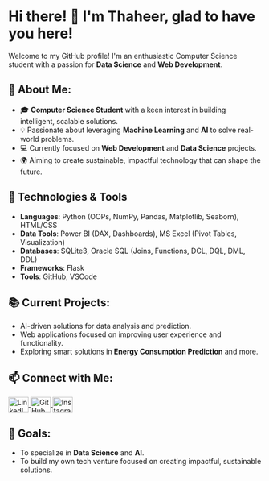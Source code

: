 
# Hi there! 👋 I'm Thaheer, glad to have you here!


Welcome to my GitHub profile! I'm an enthusiastic Computer Science student with a passion for **Data Science**  and **Web Development**.

## 🌟 About Me:
- 🎓 **Computer Science Student** with a keen interest in building intelligent, scalable solutions.
- 💡 Passionate about leveraging **Machine Learning** and **AI** to solve real-world problems.
- 💻 Currently focused on **Web Development** and **Data Science** projects.
- 🌍 Aiming to create sustainable, impactful technology that can shape the future.

## 🔧 Technologies & Tools  
- **Languages**: Python (OOPs, NumPy, Pandas, Matplotlib, Seaborn), HTML/CSS  
- **Data Tools**: Power BI (DAX, Dashboards), MS Excel (Pivot Tables, Visualization)  
- **Databases**: SQLite3, Oracle SQL (Joins, Functions, DCL, DQL, DML, DDL)  
- **Frameworks**: Flask  
- **Tools**: GitHub, VSCode  

## 📚 Current Projects:
- AI-driven solutions for data analysis and prediction.
- Web applications focused on improving user experience and functionality.
- Exploring smart solutions in **Energy Consumption Prediction** and more.

## 📫 Connect with Me:
<p align="left">
  <a href="https://www.linkedin.com/in/thaheer-s" target="blank">
    <img align="center" src="https://raw.githubusercontent.com/rahuldkjain/github-profile-readme-generator/master/src/images/icons/Social/linked-in-alt.svg" alt="LinkedIn" height="30" width="40" />
  </a>
  <a href="https://github.com/Thaheer-S" target="blank">
    <img align="center" src="https://raw.githubusercontent.com/rahuldkjain/github-profile-readme-generator/master/src/images/icons/Social/github.svg" alt="GitHub" height="30" width="40" />
  </a>
  <a href="https://www.instagram.com/thaheeroffl/" target="blank">
    <img align="center" src="https://raw.githubusercontent.com/rahuldkjain/github-profile-readme-generator/master/src/images/icons/Social/instagram.svg" alt="Instagram" height="30" width="40" />
  </a>
</p>

## 🚀 Goals:
- To specialize in **Data Science** and **AI**.
- To build my own tech venture focused on creating impactful, sustainable solutions.
